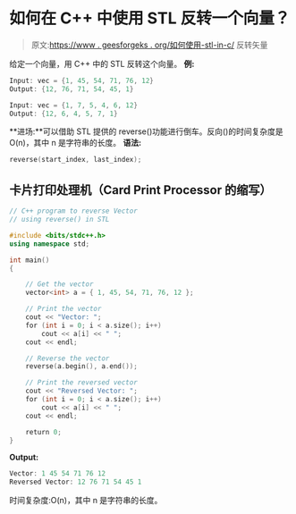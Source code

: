 # 如何在 C++ 中使用 STL 反转一个向量？

> 原文:[https://www . geesforgeks . org/如何使用-stl-in-c/](https://www.geeksforgeeks.org/how-to-reverse-a-vector-using-stl-in-c/) 反转矢量

给定一个向量，用 C++ 中的 STL 反转这个向量。
**例:**

```cpp
Input: vec = {1, 45, 54, 71, 76, 12}
Output: {12, 76, 71, 54, 45, 1}

Input: vec = {1, 7, 5, 4, 6, 12}
Output: {12, 6, 4, 5, 7, 1}
```

**进场:**可以借助 STL 提供的 reverse()功能进行倒车。反向()的时间复杂度是 O(n)，其中 n 是字符串的长度。
**语法:**

```cpp
reverse(start_index, last_index);
```

## 卡片打印处理机（Card Print Processor 的缩写）

```cpp
// C++ program to reverse Vector
// using reverse() in STL

#include <bits/stdc++.h>
using namespace std;

int main()
{

    // Get the vector
    vector<int> a = { 1, 45, 54, 71, 76, 12 };

    // Print the vector
    cout << "Vector: ";
    for (int i = 0; i < a.size(); i++)
        cout << a[i] << " ";
    cout << endl;

    // Reverse the vector
    reverse(a.begin(), a.end());

    // Print the reversed vector
    cout << "Reversed Vector: ";
    for (int i = 0; i < a.size(); i++)
        cout << a[i] << " ";
    cout << endl;

    return 0;
}
```

**Output:** 

```cpp
Vector: 1 45 54 71 76 12 
Reversed Vector: 12 76 71 54 45 1
```

时间复杂度:O(n)，其中 n 是字符串的长度。